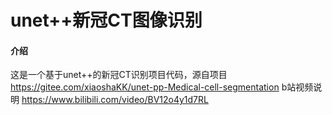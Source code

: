 # unet++新冠CT图像识别

#### 介绍
这是一个基于unet++的新冠CT识别项目代码，源自项目 https://gitee.com/xiaoshaKK/unet-pp-Medical-cell-segmentation
b站视频说明 https://www.bilibili.com/video/BV12o4y1d7RL

